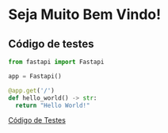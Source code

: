 # Seja Muito Bem Vindo!

## Código de testes

```python
from fastapi import Fastapi

app = Fastapi()

@app.get('/')
def hello_world() -> str:
  return "Hello World!"
```


[Código de Testes](#código-de-testes)